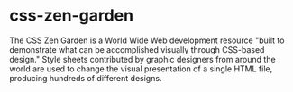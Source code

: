 # css-zen-garden
The CSS Zen Garden is a World Wide Web development resource "built to demonstrate what can be accomplished visually through CSS-based design." Style sheets contributed by graphic designers from around the world are used to change the visual presentation of a single HTML file, producing hundreds of different designs.
